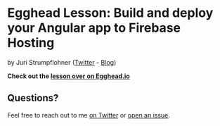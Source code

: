 # Egghead Lesson: Build and deploy your Angular app to Firebase Hosting

by Juri Strumpflohner ([Twitter](https://twitter.com/juristr) - [Blog](https://juristr.com/blog))

**Check out the [lesson over on Egghead.io](https://egghead.io/lessons/build-and-deploy-your-angular-app-to-firebase-hosting)**

## Questions?

Feel free to reach out to me [on Twitter](https://twitter.com/juristr) or [open an issue](https://github.com/juristr/egghead-ng-deploy-firebase/issues).
